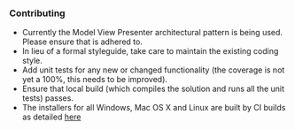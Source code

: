 ### Contributing

- Currently the Model View Presenter architectural pattern is being used. Please ensure that is adhered to.
- In lieu of a formal styleguide, take care to maintain the existing coding style. 
- Add unit tests for any new or changed functionality (the coverage is not yet a 100%, this needs to be improved).
- Ensure that local build (which compiles the solution and runs all the unit tests) passes.
- The installers for all Windows, Mac OS X and Linux are built by CI builds as detailed [here](continuous-integration.md)
